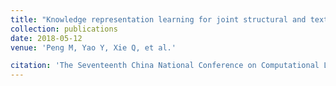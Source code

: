 ```yaml
---
title: "Knowledge representation learning for joint structural and textual embedding via Attention-based CNN"
collection: publications
date: 2018-05-12
venue: 'Peng M, Yao Y, Xie Q, et al.'

citation: 'The Seventeenth China National Conference on Computational Linguistics (CCL), 2018'
---
```

